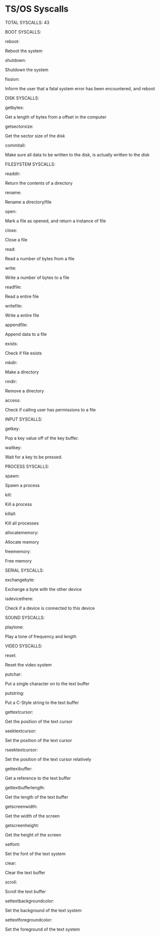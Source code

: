# TS/OS Syscalls

TOTAL SYSCALLS: 43

BOOT SYSCALLS:

reboot:

Reboot the system

shutdown:

Shutdown the system

fission:

Inform the user that a fatal system error has been encountered, and reboot

DISK SYSCALLS:

getbytes:

Get a length of bytes from a offset in the computer

getsectorsize:

Get the sector size of the disk

commitall:

Make sure all data to be written to the disk, is actually written to the disk

FILESYSTEM SYSCALLS:

readdir:

Return the contents of a directory

rename:

Rename a directory/file

open:

Mark a file as opened, and return a instance of file

close:

Close a file

read:

Read a number of bytes from a file

write:

Write a number of bytes to a file

readfile:

Read a entire file

writefile:

Write a entire file

appendfile:

Append data to a file

exists:

Check if file exists

mkdir:

Make a directory

rmdir:

Remove a directory

access:

Check if calling user has permissions to a file

INPUT SYSCALLS:

getkey:

Pop a key value off of the key buffer.

waitkey:

Wait for a key to be pressed.

PROCESS SYSCALLS:

spawn:

Spawn a process

kill:

Kill a process

killall:

Kill all processes

allocatememory:

Allocate memory

freememory:

Free memory

SERIAL SYSCALLS:

exchangebyte:

Exchange a byte with the other device

isdevicethere:

Check if a device is connected to this device

SOUND SYSCALLS:

playtone:

Play a tone of frequency and length

VIDEO SYSCALLS:

reset:

Reset the video system

putchar:

Put a single character on to the text buffer

putstring:

Put a C-Style string to the text buffer

gettextcursor:

Get the position of the text cursor

seektextcursor:

Set the position of the text cursor

rseektextcursor:

Set the position of the text cursor relatively

gettextbuffer:

Get a reference to the text buffer

gettextbufferlength:

Get the length of the text buffer

getscreenwidth:

Get the width of the screen

getscreenheight:

Get the height of the screen

setfont:

Set the font of the text system

clear:

Clear the text buffer

scroll:

Scroll the text buffer

settextbackgroundcolor:

Set the background of the text system

settextforegroundcolor:

Set the foreground of the text system
